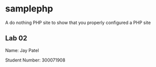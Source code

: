 samplephp
=========

A do nothing PHP site to show that you properly configured a PHP site

## Lab 02

Name: Jay Patel

Student Number: 300071908

